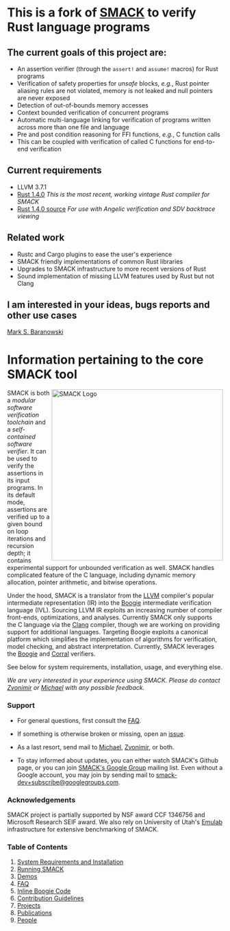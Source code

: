 <!-- [![Build Status](http://kornat.cs.utah.edu:8080/job/smack/badge/icon)](http://kornat.cs.utah.edu:8080/job/smack/) -->

# This is a fork of [SMACK](https://github.com/smackers/smack) to verify Rust language programs

## The current goals of this project are:
* An assertion verifier (through the `assert!` and `assume!` macros) for Rust programs
* Verification of safety properties for *unsafe* blocks, *e.g.*, Rust pointer aliasing rules are not violated, memory is not leaked and null pointers are never exposed
* Detection of out-of-bounds memory accesses
* Context bounded verification of concurrent programs
* Automatic multi-language linking for verification of programs written across more than one file and language
* Pre and post condition reasoning for FFI functions, *e.g.*, C function calls
 * This can be coupled with verification of called C functions for end-to-end verification

## Current requirements
* LLVM 3.7.1
* [Rust 1.4.0](http://static.rust-lang.org/dist/2015-08-30/rust-nightly-x86_64-unknown-linux-gnu.tar.gz) *This is the most recent, working vintage Rust compiler for SMACK*
* [Rust 1.4.0 source](http://static.rust-lang.org/dist/2015-08-30/rustc-nightly-src.tar.gz) *For use with Angelic verification and SDV backtrace viewing*

## Related work
* Rustc and Cargo plugins to ease the user's experience
* SMACK friendly implementations of common Rust libraries
* Upgrades to SMACK infrastructure to more recent versions of Rust
* Sound implementation of missing LLVM features used by Rust but not Clang

## I am interested in your ideas, bugs reports and other use cases
[Mark S. Baranowski](mailto:baranows@cs.utah.edu)

# Information pertaining to the core SMACK tool

<img src="docs/smack-logo.png" width=400 alt="SMACK Logo" align="right">

SMACK is both a *modular software verification toolchain* and a
*self-contained software verifier*. It can be used to verify the assertions
in its input programs. In its default mode, assertions are verified up to a
given bound on loop iterations and recursion depth; it contains experimental
support for unbounded verification as well. SMACK handles complicated feature
of the C language, including dynamic memory allocation, pointer arithmetic, and
bitwise operations.

Under the hood, SMACK is a translator from the [LLVM](http://www.llvm.org)
compiler's popular intermediate representation (IR) into the
[Boogie](http://boogie.codeplex.com) intermediate verification language (IVL).
Sourcing LLVM IR exploits an increasing number of compiler front-ends,
optimizations, and analyses. Currently SMACK only supports the C language via
the [Clang](http://clang.llvm.org) compiler, though we are working on providing
support for additional languages. Targeting Boogie exploits a canonical
platform which simplifies the implementation of algorithms for verification,
model checking, and abstract interpretation. Currently, SMACK leverages the
[Boogie](http://boogie.codeplex.com) and [Corral](http://corral.codeplex.com)
verifiers.

See below for system requirements, installation, usage, and everything else.

*We are very interested in your experience using SMACK. Please do contact
[Zvonimir](mailto:zvonimir@cs.utah.edu) or
[Michael](mailto:michael.emmi@gmail.com) with any possible feedback.*


### Support

* For general questions, first consult the [FAQ](docs/faq.md).

* If something is otherwise broken or missing, open an [issue](https://github.com/smackers/smack/issues).

* As a last resort, send mail to 
  [Michael](mailto:michael.emmi@gmail.com), [Zvonimir](mailto:zvonimir@cs.utah.edu), or both.

* To stay informed about updates, you can either watch SMACK's Github page,
  or you can join [SMACK's Google Group](http://groups.google.com/group/smack-dev)
  mailing list.  Even without a Google account, you may join by sending mail to
  [smack-dev+subscribe@googlegroups.com](mailto:smack-dev+subscribe@googlegroups.com).


### Acknowledgements

SMACK project is partially supported by NSF award CCF 1346756 and Microsoft
Research SEIF award. We also rely on University of Utah's
[Emulab](http://www.emulab.net/) infrastructure for extensive benchmarking of
SMACK.


### Table of Contents

1. [System Requirements and Installation](docs/installation.md)
1. [Running SMACK](docs/running.md)
1. [Demos](docs/demos.md)
1. [FAQ](docs/faq.md)
1. [Inline Boogie Code](docs/boogie-code.md)
1. [Contribution Guidelines](docs/contributions.md)
1. [Projects](docs/projects.md)
1. [Publications](docs/publications.md)
1. [People](docs/people.md)

